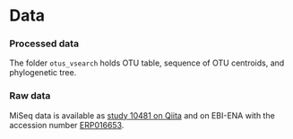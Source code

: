# Data

### Processed data

The folder `otus_vsearch` holds OTU table, sequence of OTU centroids, and phylogenetic tree.  

### Raw data
MiSeq data is available as [study 10481 on Qiita](https://qiita.ucsd.edu/study/description/10481) and on EBI-ENA with the accession number [ERP016653](http://www.ebi.ac.uk/ena/data/view/ERP016653).
